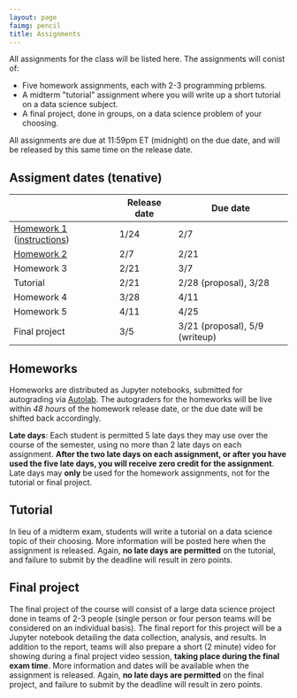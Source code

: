 ```yaml
---
layout: page
faimg: pencil
title: Assignments
---
```


All assignments for the class will be listed here.  The assignments will conist of:

- Five homework assignments, each with 2-3 programming prblems.
- A midterm "tutorial" assignment where you will write up a short tutorial on a data science subject.
- A final project, done in groups, on a data science problem of your choosing.

All assignments are due at 11:59pm ET (midnight) on the due date, and will be released by this same time on the release date.  

## Assigment dates (tenative)

| | Release date | Due date |
| --- | --- | --- |
| [Homework 1](/hw/hw1/handout.tar.gz) ([instructions](/hw/hw1/hw1.pdf)) | 1/24 | 2/7 |
| [Homework 2](/hw/hw1/handout.tar.gz) | 2/7 | 2/21 |
| Homework 3 | 2/21 | 3/7 |
| Tutorial | 2/21 | 2/28 (proposal), 3/28 |
| Homework 4 | 3/28 | 4/11 |
| Homework 5 | 4/11 | 4/25 |
| Final project | 3/5 | 3/21 (proposal), 5/9 (writeup)|

## Homeworks

Homeworks are distributed as Jupyter notebooks, submitted for autograding via [Autolab](http://autolab.andrew.cmu.edu).  The autograders for the homeworks will be live within *48 hours* of the homework release date, or the due date will be shifted back accordingly.

**Late days**: Each student is permitted 5 late days they may use over the course of the semester, using no more than 2 late days on each assignment.  **After the two late days on each assignment, or after you have used the five late days, you will receive zero credit for the assignment**.  Late days may **only** be used for the homework assignments, not for the tutorial or final project. 


## Tutorial
In lieu of a midterm exam, students will write a tutorial on a data science topic of their choosing.  More information will be posted here when the assignment is released.  Again, **no late days are permitted** on the tutorial, and failure to submit by the deadline will result in zero points.


## Final project
The final project of the course will consist of a large data science project done in teams of 2-3 people (single person or four person teams will be considered on an individual basis).  The final report for this project will be a Jupyter notebook detailing the data collection, analysis, and results.  In addition to the report, teams will also prepare a short (2 minute) video for showing during a final project video session, **taking place during the final exam time**.  More information and dates will be available when the assignment is released.  Again, **no late days are permitted** on the final project, and failure to submit by the deadline will result in zero points.
